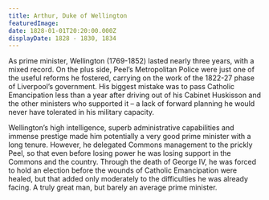 ```yaml
---
title: Arthur, Duke of Wellington
featuredImage:
date: 1828-01-01T20:20:00.000Z
displayDate: 1828 - 1830, 1834
---
```


As prime minister, Wellington (1769-1852) lasted nearly three years, with a mixed record. On the plus side, Peel’s Metropolitan Police were just one of the useful reforms he fostered, carrying on the work of the 1822-27 phase of Liverpool’s government. His biggest mistake was to pass Catholic Emancipation less than a year after driving out of his Cabinet Huskisson and the other ministers who supported it – a lack of forward planning he would never have tolerated in his military capacity.

Wellington’s high intelligence, superb administrative capabilities and immense prestige made him potentially a very good prime minister with a long tenure. However, he delegated Commons management to the prickly Peel, so that even before losing power he was losing support in the Commons and the country. Through the death of George IV, he was forced to hold an election before the wounds of Catholic Emancipation were healed, but that added only moderately to the difficulties he was already facing. A truly great man, but barely an average prime minister.
